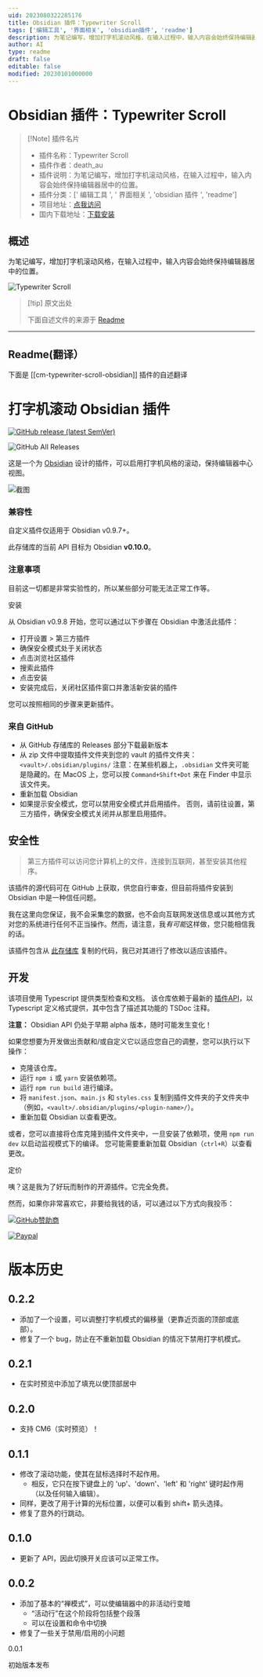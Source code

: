 ```yaml
---
uid: 2023080322285176
title: Obsidian 插件：Typewriter Scroll
tags: ['编辑工具', '界面相关', 'obsidian插件', 'readme']
description: 为笔记编写，增加打字机滚动风格，在输入过程中，输入内容会始终保持编辑器居中的位置。
author: AI
type: readme
draft: false
editable: false
modified: 20230101000000
---
```


# Obsidian 插件：Typewriter Scroll

> [!Note] 插件名片
> - 插件名称：Typewriter Scroll
> - 插件作者：death_au
> - 插件说明：为笔记编写，增加打字机滚动风格，在输入过程中，输入内容会始终保持编辑器居中的位置。
> - 插件分类：[' 编辑工具 ', ' 界面相关 ', 'obsidian 插件 ', 'readme']
> - 项目地址：[点我访问](https://github.com/deathau/cm-typewriter-scroll-obsidian)
> - 国内下载地址：[下载安装](https://pkmer.cn/products/plugin/pluginMarket/?cm-typewriter-scroll-obsidian)

## 概述

为笔记编写，增加打字机滚动风格，在输入过程中，输入内容会始终保持编辑器居中的位置。

![Typewriter Scroll](https://cdn.pkmer.cn/covers/cm-typewriter-scroll-obsidian.png!pkmer)

> [!tip] 原文出处
>
>下面自述文件的来源于 [Readme](https://ghproxy.net/https://raw.githubusercontent.com/deathau/cm-typewriter-scroll-obsidian/main/README.md)
>

---

## Readme(翻译）

下面是 [[cm-typewriter-scroll-obsidian]] 插件的自述翻译

# 打字机滚动 Obsidian 插件

[![GitHub release (latest SemVer)](https://img.shields.io/github/v/release/deathau/cm-typewriter-scroll-obsidian?style=for-the-badge&sort=semver)](https://github.com/deathau/cm-typewriter-scroll-obsidian/releases/latest)

![GitHub All Releases](https://img.shields.io/github/downloads/deathau/cm-typewriter-scroll-obsidian/total?style=for-the-badge)

这是一个为 [Obsidian](https://obsidian.md) 设计的插件，可以启用打字机风格的滚动，保持编辑器中心视图。

![截图](https://github.com/deathau/cm-typewriter-scroll-obsidian/raw/main/screenshot.gif)

### 兼容性

自定义插件仅适用于 Obsidian v0.9.7+。

此存储库的当前 API 目标为 Obsidian **v0.10.0**。

### 注意事项

目前这一切都是非常实验性的，所以某些部分可能无法正常工作等。

安装

从 Obsidian v0.9.8 开始，您可以通过以下步骤在 Obsidian 中激活此插件：

- 打开设置 > 第三方插件
- 确保安全模式处于关闭状态
- 点击浏览社区插件
- 搜索此插件
- 点击安装
- 安装完成后，关闭社区插件窗口并激活新安装的插件

您可以按照相同的步骤来更新插件。

### 来自 GitHub

- 从 GitHub 存储库的 Releases 部分下载最新版本
- 从 zip 文件中提取插件文件夹到您的 vault 的插件文件夹：`<vault>/.obsidian/plugins/`
注意：在某些机器上，`.obsidian` 文件夹可能是隐藏的。在 MacOS 上，您可以按 `Command+Shift+Dot` 来在 Finder 中显示该文件夹。
- 重新加载 Obsidian
- 如果提示安全模式，您可以禁用安全模式并启用插件。
否则，请前往设置，第三方插件，确保安全模式关闭并从那里启用插件。

## 安全性

> 第三方插件可以访问您计算机上的文件，连接到互联网，甚至安装其他程序。

该插件的源代码可在 GitHub 上获取，供您自行审查，但目前将插件安装到 Obsidian 中是一种信任问题。

我在这里向您保证，我不会采集您的数据，也不会向互联网发送信息或以其他方式对您的系统进行任何不正当操作。然而，请注意，我*有可能*这样做，您只能相信我的话。

该插件包含从 [此存储库](https://github.com/azu/codemirror-typewriter-scrolling/blob/b0ac076d72c9445c96182de87d974de2e8cc56e2/typewriter-scrolling.js) 复制的代码，我已对其进行了修改以适应该插件。

## 开发

该项目使用 Typescript 提供类型检查和文档。
该仓库依赖于最新的 [插件API](https://github.com/obsidianmd/obsidian-api)，以 Typescript 定义格式提供，其中包含了描述其功能的 TSDoc 注释。

**注意：** Obsidian API 仍处于早期 alpha 版本，随时可能发生变化！

如果您想要为开发做出贡献和/或自定义它以适应您自己的调整，您可以执行以下操作：

- 克隆该仓库。
- 运行 `npm i` 或 `yarn` 安装依赖项。
- 运行 `npm run build` 进行编译。
- 将 `manifest.json`、`main.js` 和 `styles.css` 复制到插件文件夹的子文件夹中（例如，`<vault>/.obsidian/plugins/<plugin-name>/`）。
- 重新加载 Obsidian 以查看更改。

或者，您可以直接将仓库克隆到插件文件夹中，一旦安装了依赖项，使用 `npm run dev` 以启动监视模式下的编译。
您可能需要重新加载 Obsidian（`ctrl+R`）以查看更改。

定价

咦？这是我为了好玩而制作的开源插件。它完全免费。

然而，如果你非常喜欢它，非要给我钱的话，可以通过以下方式向我投币：

[![GitHub赞助商](https://img.shields.io/github/sponsors/deathau?style=social)](https://github.com/sponsors/deathau)

[![Paypal](https://img.shields.io/badge/paypal-deathau-yellow?style=social&logo=paypal)](https://paypal.me/deathau)

# 版本历史

## 0.2.2

- 添加了一个设置，可以调整打字机模式的偏移量（更靠近页面的顶部或底部）。
- 修复了一个 bug，防止在不重新加载 Obsidian 的情况下禁用打字机模式。

## 0.2.1

- 在实时预览中添加了填充以使顶部居中

## 0.2.0

- 支持 CM6（实时预览）！

## 0.1.1

- 修改了滚动功能，使其在鼠标选择时不起作用。
  - 相反，它只在按下键盘上的 'up'、'down'、'left' 和 'right' 键时起作用（以及任何输入编辑）。
- 同样，更改了用于计算的光标位置，以便可以看到 shift+ 箭头选择。
- 修复了意外的行跳动。

## 0.1.0

- 更新了 API，因此切换开关应该可以正常工作。

## 0.0.2

- 添加了基本的“禅模式”，可以使编辑器中的非活动行变暗
  - “活动行”在这个阶段将包括整个段落
  - 可以在设置和命令中切换
- 修复了一些关于禁用/启用的小问题

0.0.1

初始版本发布
